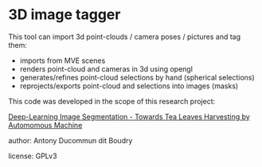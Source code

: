 # 3D image tagger

This tool can import 3d point-clouds / camera poses / pictures and tag them:

- imports from MVE scenes
- renders point-cloud and cameras in 3d using opengl
- generates/refines point-cloud selections by hand (spherical selections)
- reprojects/exports point-cloud and selections into images (masks)

This code was developed in the scope of this research project:

[Deep-Learning Image Segmentation - Towards Tea Leaves Harvesting by Automomous Machine](https://sitehepia.hesge.ch/diplome/ITI/2018/ITI_MAT_soir_memoire_diplome_Ducommun_Dit_Boudry_Upegui_2018.pdf)

author: Antony Ducommun dit Boudry

license: GPLv3
